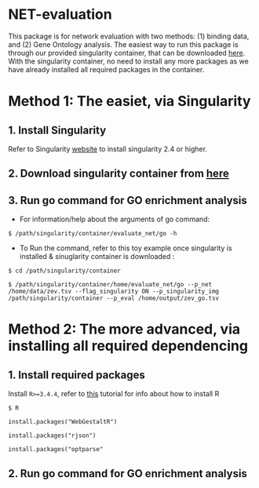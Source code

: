 # NET-evaluation
This package is for network evaluation with two methods: (1) binding data, and (2) Gene Ontology analysis. The easiest way to run this package is through our provided singularity container, that can be downloaded [here](http:/). With the singularity container, no need to install any more packages as we have already installed all required packages in the container. 

# Method 1: The easiet, via Singularity
## 1. Install Singularity
Refer to Singularity [website](https://singularity.lbl.gov/install-linux) to install singularity 2.4 or higher.
## 2. Download singularity container from [here]()
## 3. Run go command for GO enrichment analysis
- For information/help  about the arguments of go command:

`$ /path/singularity/container/evaluate_net/go -h`

- To Run the command, refer to this toy example once singularity is installed & sinuglarity container is downloaded :

`$ cd /path/singularity/container`

`$ /path/singularity/container/home/evaluate_net/go --p_net /home/data/zev.tsv --flag_singularity ON --p_singularity_img /path/singularity/container --p_eval /home/output/zev_go.tsv ` 

# Method 2: The more advanced, via installing all required dependencing
## 1. Install required packages
Install `R>=3.4.4`, refer to [this](https://www.datacamp.com/community/tutorials/installing-R-windows-mac-ubuntu) tutorial for info about how to install R

`$ R`

`install.packages("WebGestaltR")`

`install.packages("rjson")`

`install.packages("optparse"`

## 2. Run go command for GO enrichment analysis
